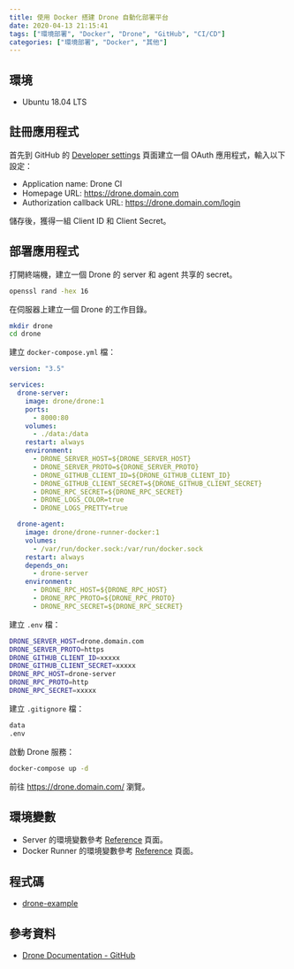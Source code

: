 ```yaml
---
title: 使用 Docker 搭建 Drone 自動化部署平台
date: 2020-04-13 21:15:41
tags: ["環境部署", "Docker", "Drone", "GitHub", "CI/CD"]
categories: ["環境部署", "Docker", "其他"]
---
```


## 環境

- Ubuntu 18.04 LTS

## 註冊應用程式

首先到 GitHub 的 [Developer settings](https://github.com/settings/developers) 頁面建立一個 OAuth 應用程式，輸入以下設定：

- Application name: Drone CI
- Homepage URL: <https://drone.domain.com>
- Authorization callback URL: <https://drone.domain.com/login>

儲存後，獲得一組 Client ID 和 Client Secret。

## 部署應用程式

打開終端機，建立一個 Drone 的 server 和 agent 共享的 secret。

```bash
openssl rand -hex 16
```

在伺服器上建立一個 Drone 的工作目錄。

```bash
mkdir drone
cd drone
```

建立 `docker-compose.yml` 檔：

```yaml
version: "3.5"

services:
  drone-server:
    image: drone/drone:1
    ports:
      - 8000:80
    volumes:
      - ./data:/data
    restart: always
    environment:
      - DRONE_SERVER_HOST=${DRONE_SERVER_HOST}
      - DRONE_SERVER_PROTO=${DRONE_SERVER_PROTO}
      - DRONE_GITHUB_CLIENT_ID=${DRONE_GITHUB_CLIENT_ID}
      - DRONE_GITHUB_CLIENT_SECRET=${DRONE_GITHUB_CLIENT_SECRET}
      - DRONE_RPC_SECRET=${DRONE_RPC_SECRET}
      - DRONE_LOGS_COLOR=true
      - DRONE_LOGS_PRETTY=true

  drone-agent:
    image: drone/drone-runner-docker:1
    volumes:
      - /var/run/docker.sock:/var/run/docker.sock
    restart: always
    depends_on:
      - drone-server
    environment:
      - DRONE_RPC_HOST=${DRONE_RPC_HOST}
      - DRONE_RPC_PROTO=${DRONE_RPC_PROTO}
      - DRONE_RPC_SECRET=${DRONE_RPC_SECRET}
```

建立 `.env` 檔：

```bash
DRONE_SERVER_HOST=drone.domain.com
DRONE_SERVER_PROTO=https
DRONE_GITHUB_CLIENT_ID=xxxxx
DRONE_GITHUB_CLIENT_SECRET=xxxxx
DRONE_RPC_HOST=drone-server
DRONE_RPC_PROTO=http
DRONE_RPC_SECRET=xxxxx
```

建立 `.gitignore` 檔：

```bash
data
.env
```

啟動 Drone 服務：

```bash
docker-compose up -d
```

前往 <https://drone.domain.com/> 瀏覽。

## 環境變數

- Server 的環境變數參考 [Reference](https://docs.drone.io/server/reference/) 頁面。
- Docker Runner 的環境變數參考 [Reference](https://docs.drone.io/server/reference/) 頁面。

## 程式碼

- [drone-example](https://github.com/memochou1993/drone-example)

## 參考資料

- [Drone Documentation - GitHub](https://docs.drone.io/server/provider/github/)

